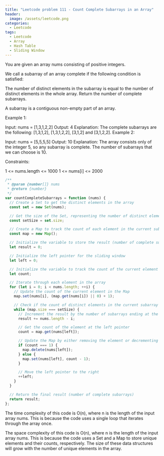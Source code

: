 ```yaml
---
title: "Leetcode problem 111 - Count Complete Subarrays in an Array"
header:
  image: /assets/leetcode.png
categories:
  - Leetcode
tags:
  - Leetcode
  - Array
  - Hash Table
  - Sliding Window
---
```


You are given an array nums consisting of positive integers.

We call a subarray of an array complete if the following condition is satisfied:

The number of distinct elements in the subarray is equal to the number of distinct elements in the whole array.
Return the number of complete subarrays.

A subarray is a contiguous non-empty part of an array.

Example 1:

Input: nums = [1,3,1,2,2]
Output: 4
Explanation: The complete subarrays are the following: [1,3,1,2], [1,3,1,2,2], [3,1,2] and [3,1,2,2].
Example 2:

Input: nums = [5,5,5,5]
Output: 10
Explanation: The array consists only of the integer 5, so any subarray is complete. The number of subarrays that we can choose is 10.

Constraints:

1 <= nums.length <= 1000
1 <= nums[i] <= 2000

```js
/**
 * @param {number[]} nums
 * @return {number}
 */
var countCompleteSubarrays = function (nums) {
  // Create a Set to get the distinct elements in the array
  const set = new Set(nums);

  // Get the size of the Set, representing the number of distinct elements in the entire array
  const setSize = set.size;

  // Create a Map to track the count of each element in the current subarray
  const map = new Map();

  // Initialize the variable to store the result (number of complete subarrays)
  let result = 0;

  // Initialize the left pointer for the sliding window
  let left = 0;

  // Initialize the variable to track the count of the current element in the subarray
  let count;

  // Iterate through each element in the array
  for (let i = 0; i < nums.length; ++i) {
    // Update the count of the current element in the Map
    map.set(nums[i], (map.get(nums[i]) || 0) + 1);

    // Check if the count of distinct elements in the current subarray is equal to the total distinct elements
    while (map.size === setSize) {
      // Increment the result by the number of subarrays ending at the current index
      result += nums.length - i;

      // Get the count of the element at the left pointer
      count = map.get(nums[left]);

      // Update the Map by either removing the element or decrementing its count
      if (count === 1) {
        map.delete(nums[left]);
      } else {
        map.set(nums[left], count - 1);
      }

      // Move the left pointer to the right
      ++left;
    }
  }

  // Return the final result (number of complete subarrays)
  return result;
};
```

The time complexity of this code is O(n), where n is the length of the input array nums. This is because the code uses a single loop that iterates through the array once.

The space complexity of this code is O(n), where n is the length of the input array nums. This is because the code uses a Set and a Map to store unique elements and their counts, respectively. The size of these data structures will grow with the number of unique elements in the array.
